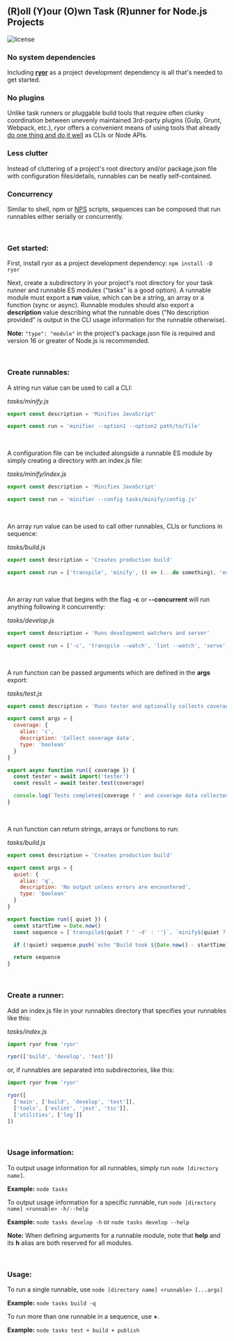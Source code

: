 ## (R)oll (Y)our (O)wn Task (R)unner for Node.js Projects

![license](https://img.shields.io/badge/License-MIT-green.svg)

### No system dependencies

Including **[ryor](https://www.npmjs.com/package/ryor)** as a project development dependency is all that's needed to get started.

### No plugins

Unlike task runners or pluggable build tools that require often clunky coordination between unevenly maintained 3rd-party plugins (Gulp, Grunt, Webpack, etc.), ryor offers a convenient means of using tools that already [do one thing and do it well](https://en.wikipedia.org/wiki/Unix_philosophy) as CLIs or Node APIs.

### Less clutter

Instead of cluttering of a project's root directory and/or package.json file with configuration files/details, runnables can be neatly self-contained.

### Concurrency

Similar to shell, npm or [NPS](https://www.npmjs.com/package/nps) scripts, sequences can be composed that run runnables either serially or concurrently.

<br />

### Get started:

First, install ryor as a project development dependency: `npm install -D ryor`

Next, create a subdirectory in your project's root directory for your task runner and runnable ES modules ("tasks" is a good option). A runnable module must export a **run** value, which can be a string, an array or a function (sync or async). Runnable modules should also export a **description** value describing what the runnable does ("No description provided" is output in the CLI usage information for the runnable otherwise).

**Note:** `"type": "module"` in the project's package.json file is required and version 16 or greater of Node.js is recommended.

<br />

### Create runnables:

A string run value can be used to call a CLI:

_tasks/minify.js_

```js
export const description = 'Minifies JavaScript'

export const run = 'minifier --option1 --option2 path/to/file'
```

<br />

A configuration file can be included alongside a runnable ES module by simply creating a directory with an index.js file:

_tasks/minify/index.js_

```js
export const description = 'Minifies JavaScript'

export const run = 'minifier --config tasks/minify/config.js'
```

<br />

An array run value can be used to call other runnables, CLIs or functions in sequence:

_tasks/build.js_

```js
export const description = 'Creates production build'

export const run = ['transpile', 'minify', () => (...do something), 'echo "Done."',]
```

<br />

An array run value that begins with the flag **-c** or **--concurrent** will run anything following it concurrently:

_tasks/develop.js_

```js
export const description = 'Runs development watchers and server'

export const run = ['-c', 'transpile --watch', 'lint --watch', 'serve', () => (...start some process for development)]
```

<br />

A run function can be passed arguments which are defined in the **args** export:

_tasks/test.js_

```js
export const description = 'Runs tester and optionally collects coverage information'

export const args = {
  coverage: {
    alias: 'c',
    description: 'Collect coverage data',
    type: 'boolean'
  }
}

export async function run({ coverage }) {
  const tester = await import('tester')
  const result = await tester.test(coverage)

  console.log(`Tests complete${coverage ? ' and coverage data collected' : ''}`)
}
```

<br />

A run function can return strings, arrays or functions to run:

_tasks/build.js_

```js
export const description = 'Creates production build'

export const args = {
  quiet: {
    alias: 'q',
    description: 'No output unless errors are encountered',
    type: 'boolean'
  }
}

export function run({ quiet }) {
  const startTime = Date.now()
  const sequence = [`transpile${quiet ? ' -d' : ''}`, `minify${quiet ? ' -d' : ''}`]

  if (!quiet) sequence.push(`echo "Build took ${Date.now() - startTime}ms."`)

  return sequence
}
```

<br />

### Create a runner:

Add an index.js file in your runnables directory that specifies your runnables like this:

_tasks/index.js_

```js
import ryor from 'ryor'

ryor(['build', 'develop', 'test'])
```

or, if runnables are separated into subdirectories, like this:

```js
import ryor from 'ryor'

ryor([
  ['main', ['build', 'develop', 'test']],
  ['tools', ['eslint', 'jest', 'tsc']],
  ['utilities', ['log']]
])
```

<br />

### Usage information:

To output usage information for all runnables, simply run `node [directory name]`.

**Example:** `node tasks`

To output usage information for a specific runnable, run `node [directory name] <runnable> -h/--help`

**Example:** `node tasks develop -h` or `node tasks develop --help`

**Note:** When defining arguments for a runnable module, note that **help** and its **h** alias are both reserved for all modules.

<br />

### Usage:

To run a single runnable, use `node [directory name] <runnable> [...args]`

**Example:** `node tasks build -q`

To run more than one runnable in a sequence, use **+**.

**Example:** `node tasks test + build + publish`
